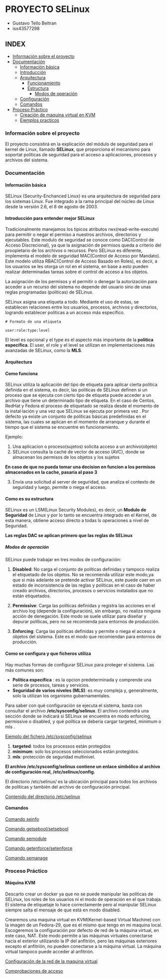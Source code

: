 # PROYECTO SELinux

+ Gustavo Tello Beltran
+ isx43577298

## INDEX

+ [Información sobre el proyecto](#Información-sobre-el-proyecto)
+ [Documentación](#Documentación)
  + [Información básica](#Información-básica)
  + [Introducción](#Introducción-para-entender-mejor-SELinux)
  + [Arquitectura](#Arquitectura)
    + [Funcionamiento](#Como-funciona) 
    + [Estructura](#Como-es-su-estructura)
      + [Modos de operación](#Modos-de-operación) 
  + [Configuración](#Como-se-configura-y-que-ficheros-utiliza)
  + [Comandos](#Comandos)
+ [Proceso Práctico](#Proceso-Práctico)
  + [Creación de maquina virtual en KVM](#Maquina-KVM)
  + [Ejemplos practicos](#Ejemplos-rracticos)

### Información sobre el proyecto

El proyecto consistirá en la explicación del módulo de seguridad para el kernel de Linux, llamado **SELinux**, que proporciona el mecanismo para soportat políticas de seguridad para el acceso a aplicaciones, procesos y archivos del sistema.

### Documentación

#### Información básica

SELinux (Security-Enchanced Linux) es una arquitectura de seguridad para los sistemas Linux. Fue integrado a la rama principal del núcleo de Linux desde la versión 2.6, el 8 de agosto de 2003.


#### Introducción para entender mejor SELinux

Tradicionalmente manejamos los tipicos atributos rwx(read-write-execute) para permitir o negar el permiso a nuestros archivos, directorios y ejecutables. Este modulo de seguridad se conoce como DAC(Control de Acceso Discrecional), ya que la asignación de permisos queda a criterio del proopietario de los archivos o recursos. Pero SELinux es diferente, implementa el modelo de seguridad MAC(Control de Acceso por Mandato). Este modelo utiliza RBAC(Control de Acceso Basado en Roles), es decir, a los usuarios se les otorga un rol en el sistema, en base a esto pueden realizar determinadas tareas sobre el control de acceso a los objetos.

La asignación de los permisos y el permitir o denegar la autorización para acceder a un recurso del sistema no depende del usuario sino de unas reglas programadas (politicas) de SELinux.

SELinux asigna una etiqueta a todo. Mediante el uso de estas, se establecen relaciones entre los usuarios, procesos, archivos y directorios, logrando establecer politicas a un acceso más específico.

```
# Formato de una etiqueta

user:role:type:level
```

El level es opcional y el type es el aspecto más importante de la **politica específica**. El user, el role y el level se utilizan en implementaciones más avanzadas de SELinux, como la **MLS**.


#### Arquitectura

#### Como funciona

SELinux utiliza la aplicación del tipo de etiqueta para aplicar cierta politica definida en el sistema, es decir, las politicas de SELinux definen si un proceso que se ejecuta con cierto tipo de etiqueta puede acceder a un archivo que tiene un determinado tipo de etiqueta.
En el caso de Centos, RedHat y Fedora el proceso de etiquetado se realiza desde el momento de la instal·lación y una vez que SELinux se ejecuta por primera vez . Por defecto ya existe un conjunto de políticas básicas predefinidas en el sistema, las cuales se aplican en el momento de arranque y durante el tiempo que el sistema se encuentre en funcionamiento.

Ejemplo:

1. Una aplicacion o proceso(sujetos) solicita acceso a un archivo(objeto)
2. SELinux consulta la caché de vector de acceso (AVC), donde se almacenan los permisos de los objetos y los sujetos

**En caso de que no pueda tomar una decision en funcion a los permisos almacenados en la cache, pasaría al paso 3**

3. Envía una solicitud al server de seguridad, que analiza el contexto de seguridad y luego, permite o niega el acceso.

#### Como es su estructura

SELinux es un LSM(Linux Security Modules), es decir, un **Modulo de Seguridad** de Linux y por lo tanto se encuentra integrado en el Kernel, de esta manera, obtiene acceso directo a todas ls operaciones a nivel de Seguridad.

**Las reglas DAC se aplican primero que las reglas de SELinux**

##### Modos de operación

SELinux puede trabajar en tres modos de configuración:

1. **Disabled**: No carga el conjunto de políticas definidas y tampoco realiza el etiquetado de los objetos. No se recomienda utilizar este modo,ya que si más adelante se pretende activar SELinux, este puede caer en un estado de inconsistencia de las reglas y políticas en el caso de haber creado archivos, directorios, procesos o servicios instalados que no están etiquetados.

2. **Permissive**: Carga las políticas definidas y registra las acciones en el archivo log (depende la configuración), sin embargo, no realiza ninguna acción de denegación. Este modo se suele utilizar para diseñar y depurar políticas, pero no se recomienda para entornos de producción.

3. **Enforcing**: Carga las políticas definidas y permite o niega el acceso a objetos del sistema. Este es el modo que recomiendan para entornos de producción.



#### Como se configura y que ficheros utiliza

Hay muchas formas de configurar SELinux para proteger el sistema. Las más comunes son:

- **Politica específica** : es la opcion predeterminada y comprende una serie de procesos, tareas y servicios.
- **Seguridad de varios niveles (MLS)**: es muy compleja y, generalmente, solo la utilizan los organismo gubernamentales.

Para saber con qué configuración se ejecuta el sistema, basta con consultar el archivo **/etc/sysconfig/selinux**. El archivo contendrá una sección donde se indicará si SELinux se encuentra en modo enforcing, permissive o disabled, y qué política se debería cargar targeted, minimum o mls .

[Ejemplo del fichero /etc/sysconfig/selinux](./img/etc_sysconfig_selinuxx.png)

1. **targeted**: todos los processos están protegidos
2. **minimum**: solo los procesos seleccionados están protegidos. 
3. **mls**: protección de seguridad multinivel.

**El archivo /etc/sysconfig/selinux contiene un enlace simbólico al archivo de configuración real, /etc/selinux/config.**

El directorio /etc/selinux/ es la ubicación principal para todos los archivos de políticas y también del archivo de configuración principal.

[Contenido del directorio /etc/selinux](./img/etc_selinux.png)


#### Comandos

[Comando seinfo](./aux/seinfo.md)

[Comando getsebool/setsebool](./aux/getsebool.md)

[Comando semodule](./aux/semodule.md)

[Comando getenforce/setenforce](./aux/getenforce.md)

[Comando semanage](./aux/semanage.md)

### Proceso Práctico

#### Máquina KVM

Descarto crear un docker ya que no se puede manipular las políticas de SELinux, los roles de los usuarios ni el modo de operación en el que trabaja.
El sistema de etiquetaje lo hace correctamente pero al manipular SELinux siempre salta el mensaje de que está en modo disabled.

Crearemos una maquina virtual en KVM(Kernel-based Virtual Machine) con la imagen de un Fedora-29, que es el mismo que tengo en mi maquina local. Escogeremos la configuración por defecto de red de la máquina virtual, en este caso, NAT. Este modo permite a las máquinas virtuales conectarse hacia el exterior utilizando la IP del anfitrión, pero las máquinas exteriores excepto el anfitrión, no pueden conectarse a la máquina virtual. La máquina virtual tampoco puede acceder al anfitrión.

[Configuración de la red de la maquina virtual](./img/configuracion_red_mv.png)

[Comprobaciones de acceso](./aux/test.md)






